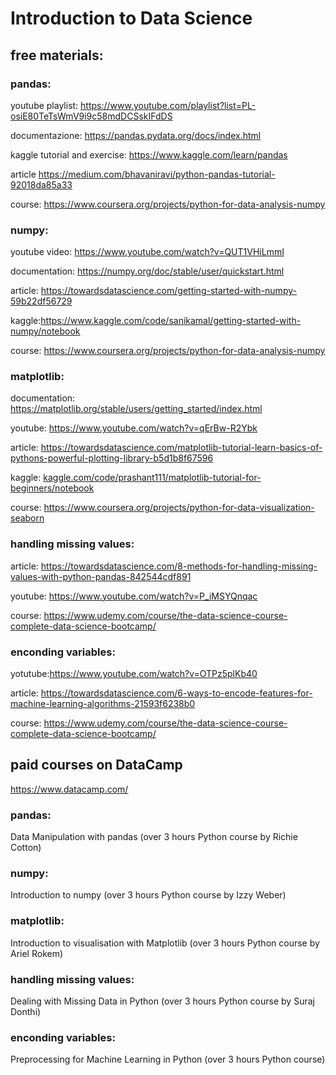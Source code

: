 # Introduction to Data Science

## free materials:

### pandas:
youtube playlist: https://www.youtube.com/playlist?list=PL-osiE80TeTsWmV9i9c58mdDCSskIFdDS

documentazione: https://pandas.pydata.org/docs/index.html

kaggle tutorial and exercise: https://www.kaggle.com/learn/pandas

article https://medium.com/bhavaniravi/python-pandas-tutorial-92018da85a33

course: https://www.coursera.org/projects/python-for-data-analysis-numpy


### numpy:
youtube video: https://www.youtube.com/watch?v=QUT1VHiLmmI

documentation: https://numpy.org/doc/stable/user/quickstart.html

article: https://towardsdatascience.com/getting-started-with-numpy-59b22df56729

kaggle:https://www.kaggle.com/code/sanikamal/getting-started-with-numpy/notebook

course: https://www.coursera.org/projects/python-for-data-analysis-numpy

### matplotlib:
documentation: https://matplotlib.org/stable/users/getting_started/index.html

youtube: https://www.youtube.com/watch?v=qErBw-R2Ybk

article: https://towardsdatascience.com/matplotlib-tutorial-learn-basics-of-pythons-powerful-plotting-library-b5d1b8f67596

kaggle: [kaggle.com/code/prashant111/matplotlib-tutorial-for-beginners/notebook](https://www.kaggle.com/code/prashant111/matplotlib-tutorial-for-beginners/notebook)


course: https://www.coursera.org/projects/python-for-data-visualization-seaborn

### handling missing values:

article: https://towardsdatascience.com/8-methods-for-handling-missing-values-with-python-pandas-842544cdf891

youtube: https://www.youtube.com/watch?v=P_iMSYQnqac

course: https://www.udemy.com/course/the-data-science-course-complete-data-science-bootcamp/

### enconding variables:
yotutube:https://www.youtube.com/watch?v=OTPz5plKb40

article: https://towardsdatascience.com/6-ways-to-encode-features-for-machine-learning-algorithms-21593f6238b0

course: https://www.udemy.com/course/the-data-science-course-complete-data-science-bootcamp/

## paid courses on DataCamp
https://www.datacamp.com/

### pandas:
Data Manipulation with pandas (over 3 hours Python course by Richie Cotton)

### numpy:
Introduction to numpy (over 3 hours Python course by Izzy Weber)

### matplotlib:
Introduction to visualisation with Matplotlib (over 3 hours Python course by Ariel Rokem)

### handling missing values:
Dealing with Missing Data in Python (over 3 hours Python course by Suraj Donthi)

### enconding variables:
Preprocessing for Machine Learning in Python (over 3 hours Python course)
